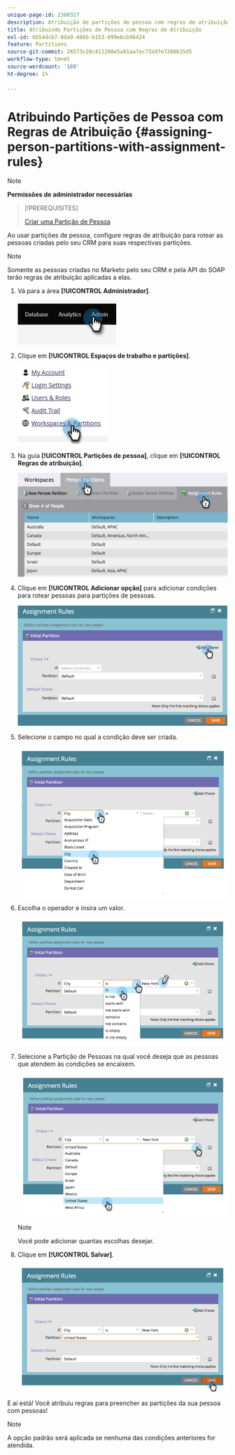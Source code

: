 ```yaml
---
unique-page-id: 2360327
description: Atribuição de partições de pessoa com regras de atribuição - Documentação do Marketo - Documentação do produto
title: Atribuindo Partições de Pessoa com Regras de Atribuição
exl-id: 6b54dcb7-8da9-466b-b153-099ebcb96424
feature: Partitions
source-git-commit: 26573c20c411208e5a01aa7ec73a97e7208b35d5
workflow-type: tm+mt
source-wordcount: '169'
ht-degree: 1%

---
```


# Atribuindo Partições de Pessoa com Regras de Atribuição {#assigning-person-partitions-with-assignment-rules}

>[!NOTE]
>
>**Permissões de administrador necessárias**

>[!PREREQUISITES]
>
>[Criar uma Partição de Pessoa](/help/marketo/product-docs/administration/workspaces-and-person-partitions/create-a-person-partition.md)

Ao usar partições de pessoa, configure regras de atribuição para rotear as pessoas criadas pelo seu CRM para suas respectivas partições.

>[!NOTE]
>
>Somente as pessoas criadas no Marketo pelo seu CRM e pela API do SOAP terão regras de atribuição aplicadas a elas.

1. Vá para a área **[!UICONTROL Administrador]**.

   ![](assets/assigning-person-partitions-with-assignment-rules-1.png)

1. Clique em **[!UICONTROL Espaços de trabalho e partições]**.

   ![](assets/assigning-person-partitions-with-assignment-rules-2.png)

1. Na guia **[!UICONTROL Partições de pessoa]**, clique em **[!UICONTROL Regras de atribuição]**.

   ![](assets/assigning-person-partitions-with-assignment-rules-3.png)

1. Clique em **[!UICONTROL Adicionar opção]** para adicionar condições para rotear pessoas para partições de pessoas.

   ![](assets/assigning-person-partitions-with-assignment-rules-4.png)

1. Selecione o campo no qual a condição deve ser criada.

   ![](assets/assigning-person-partitions-with-assignment-rules-5.png)

1. Escolha o operador e insira um valor.

   ![](assets/assigning-person-partitions-with-assignment-rules-6.png)

1. Selecione a Partição de Pessoas na qual você deseja que as pessoas que atendem às condições se encaixem.

   ![](assets/assigning-person-partitions-with-assignment-rules-7.png)

   >[!NOTE]
   >
   >Você pode adicionar quantas escolhas desejar.

1. Clique em **[!UICONTROL Salvar]**.

   ![](assets/assigning-person-partitions-with-assignment-rules-8.png)

E aí está! Você atribuiu regras para preencher as partições da sua pessoa com pessoas!

>[!NOTE]
>
>A opção padrão será aplicada se nenhuma das condições anteriores for atendida.
